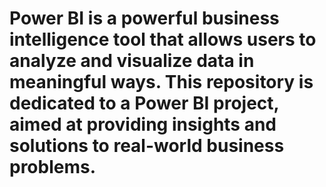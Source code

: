 # Power BI is a powerful business intelligence tool that allows users to analyze and visualize data in meaningful ways. This repository is dedicated to a Power BI project, aimed at providing insights and solutions to real-world business problems.

